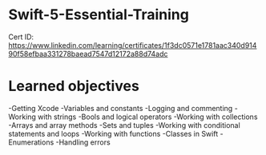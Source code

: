 # Swift-5-Essential-Training

Cert ID: https://www.linkedin.com/learning/certificates/1f3dc0571e1781aac340d91490f58efbaa331278baead7547d12172a88d74adc

# Learned objectives
-Getting Xcode
-Variables and constants
-Logging and commenting
-Working with strings
-Bools and logical operators
-Working with collections
-Arrays and array methods
-Sets and tuples
-Working with conditional statements and loops
-Working with functions
-Classes in Swift
-Enumerations
-Handling errors
